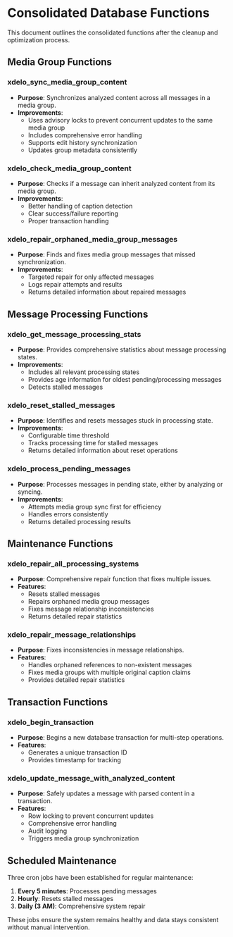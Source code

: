 
# Consolidated Database Functions

This document outlines the consolidated functions after the cleanup and optimization process.

## Media Group Functions

### xdelo_sync_media_group_content
- **Purpose**: Synchronizes analyzed content across all messages in a media group.
- **Improvements**:
  - Uses advisory locks to prevent concurrent updates to the same media group
  - Includes comprehensive error handling
  - Supports edit history synchronization
  - Updates group metadata consistently

### xdelo_check_media_group_content
- **Purpose**: Checks if a message can inherit analyzed content from its media group.
- **Improvements**:
  - Better handling of caption detection
  - Clear success/failure reporting
  - Proper transaction handling

### xdelo_repair_orphaned_media_group_messages
- **Purpose**: Finds and fixes media group messages that missed synchronization.
- **Improvements**:
  - Targeted repair for only affected messages
  - Logs repair attempts and results
  - Returns detailed information about repaired messages

## Message Processing Functions

### xdelo_get_message_processing_stats
- **Purpose**: Provides comprehensive statistics about message processing states.
- **Improvements**:
  - Includes all relevant processing states
  - Provides age information for oldest pending/processing messages
  - Detects stalled messages

### xdelo_reset_stalled_messages
- **Purpose**: Identifies and resets messages stuck in processing state.
- **Improvements**:
  - Configurable time threshold
  - Tracks processing time for stalled messages
  - Returns detailed information about reset operations

### xdelo_process_pending_messages
- **Purpose**: Processes messages in pending state, either by analyzing or syncing.
- **Improvements**:
  - Attempts media group sync first for efficiency
  - Handles errors consistently
  - Returns detailed processing results

## Maintenance Functions

### xdelo_repair_all_processing_systems
- **Purpose**: Comprehensive repair function that fixes multiple issues.
- **Features**:
  - Resets stalled messages
  - Repairs orphaned media group messages
  - Fixes message relationship inconsistencies
  - Returns detailed repair statistics

### xdelo_repair_message_relationships
- **Purpose**: Fixes inconsistencies in message relationships.
- **Features**:
  - Handles orphaned references to non-existent messages
  - Fixes media groups with multiple original caption claims
  - Provides detailed repair statistics

## Transaction Functions

### xdelo_begin_transaction
- **Purpose**: Begins a new database transaction for multi-step operations.
- **Features**:
  - Generates a unique transaction ID
  - Provides timestamp for tracking

### xdelo_update_message_with_analyzed_content
- **Purpose**: Safely updates a message with parsed content in a transaction.
- **Features**:
  - Row locking to prevent concurrent updates
  - Comprehensive error handling
  - Audit logging
  - Triggers media group synchronization

## Scheduled Maintenance

Three cron jobs have been established for regular maintenance:

1. **Every 5 minutes**: Processes pending messages
2. **Hourly**: Resets stalled messages
3. **Daily (3 AM)**: Comprehensive system repair

These jobs ensure the system remains healthy and data stays consistent without manual intervention.
